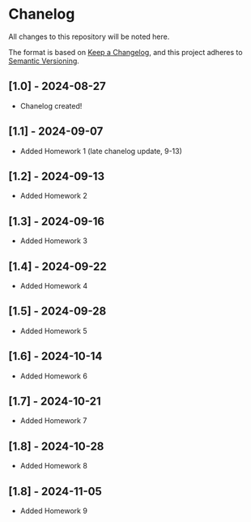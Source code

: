 # Chanelog

All changes to this repository will be noted here.

The format is based on [Keep a Changelog](https://keepachangelog.com/en/1.1.0/),
and this project adheres to [Semantic Versioning](https://semver.org/spec/v2.0.0.html).

## [1.0] - 2024-08-27

- Chanelog created!

## [1.1] - 2024-09-07

- Added Homework 1 (late chanelog update, 9-13)

## [1.2] - 2024-09-13

- Added Homework 2

## [1.3] - 2024-09-16

- Added Homework 3

## [1.4] - 2024-09-22

- Added Homework 4

## [1.5] - 2024-09-28

- Added Homework 5

## [1.6] - 2024-10-14

- Added Homework 6

## [1.7] - 2024-10-21

- Added Homework 7

## [1.8] - 2024-10-28

- Added Homework 8

## [1.8] - 2024-11-05

- Added Homework 9
